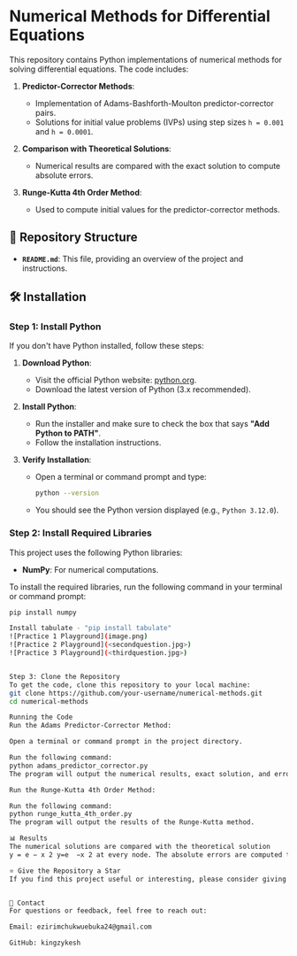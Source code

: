 # Numerical Methods for Differential Equations

This repository contains Python implementations of numerical methods for solving differential equations. The code includes:

1. **Predictor-Corrector Methods**:
   - Implementation of Adams-Bashforth-Moulton predictor-corrector pairs.
   - Solutions for initial value problems (IVPs) using step sizes `h = 0.001` and `h = 0.0001`.

2. **Comparison with Theoretical Solutions**:
   - Numerical results are compared with the exact solution to compute absolute errors.

3. **Runge-Kutta 4th Order Method**:
   - Used to compute initial values for the predictor-corrector methods.

## 📂 Repository Structure

- **`README.md`**: This file, providing an overview of the project and instructions.

## 🛠️ Installation

### Step 1: Install Python
If you don't have Python installed, follow these steps:

1. **Download Python**:
   - Visit the official Python website: [python.org](https://www.python.org/).
   - Download the latest version of Python (3.x recommended).

2. **Install Python**:
   - Run the installer and make sure to check the box that says **"Add Python to PATH"**.
   - Follow the installation instructions.

3. **Verify Installation**:
   - Open a terminal or command prompt and type:
     ```bash
     python --version
     ```
   - You should see the Python version displayed (e.g., `Python 3.12.0`).

### Step 2: Install Required Libraries
This project uses the following Python libraries:
- **NumPy**: For numerical computations.

To install the required libraries, run the following command in your terminal or command prompt:
```bash
pip install numpy

Install tabulate - "pip install tabulate"
![Practice 1 Playground](image.png) 
![Practice 2 Playground](<secondquestion.jpg>)
![Practice 3 Playground](<thirdquestion.jpg>)


Step 3: Clone the Repository
To get the code, clone this repository to your local machine:
git clone https://github.com/your-username/numerical-methods.git
cd numerical-methods

Running the Code
Run the Adams Predictor-Corrector Method:

Open a terminal or command prompt in the project directory.

Run the following command:
python adams_predictor_corrector.py
The program will output the numerical results, exact solution, and errors for step sizes h = 0.001 and h = 0.0001.

Run the Runge-Kutta 4th Order Method:

Run the following command:
python runge_kutta_4th_order.py
The program will output the results of the Runge-Kutta method.

📊 Results
The numerical solutions are compared with the theoretical solution 
y = e − x 2 y=e  −x 2 at every node. The absolute errors are computed to evaluate the accuracy of the methods.

⭐ Give the Repository a Star
If you find this project useful or interesting, please consider giving it a ⭐ star on GitHub! Your support helps motivate further development and improvements.


📧 Contact
For questions or feedback, feel free to reach out:

Email: ezirimchukwuebuka24@gmail.com

GitHub: kingzykesh